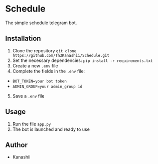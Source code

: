 # Schedule
The simple schedule telegram bot.
## Installation

1. Clone the repository `git clone https://github.com/Th3Kanashii/Schedule.git`
2. Set the necessary dependencies: `pip install -r requirements.txt`
3. Create a new `.env` file
4. Complete the fields in the `.env` file:
- `BOT_TOKEN=your bot token`
- `ADMIN_GROUP=your admin_group id`
5. Save a `.env` file

## Usage

1. Run the file `app.py`
2. The bot is launched and ready to use

## Author

* Kanashii